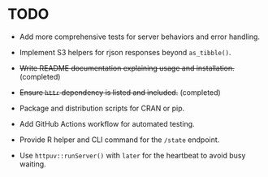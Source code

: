 # TODO

- Add more comprehensive tests for server behaviors and error handling.
- Implement S3 helpers for rjson responses beyond `as_tibble()`.
- ~~Write README documentation explaining usage and installation.~~ (completed)
- ~~Ensure `httr` dependency is listed and included.~~ (completed)
- Package and distribution scripts for CRAN or pip.

- Add GitHub Actions workflow for automated testing.
- Provide R helper and CLI command for the `/state` endpoint.
- Use `httpuv::runServer()` with `later` for the heartbeat to avoid busy waiting.
